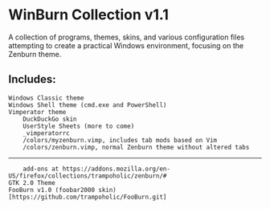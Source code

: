 WinBurn Collection v1.1
=================================
A collection of programs, themes, skins, and various configuration files attempting to create a practical Windows environment, focusing on the Zenburn theme.

Includes:
---------
	Windows Classic theme
	Windows Shell theme (cmd.exe and PowerShell)
	Vimperator theme
		DuckDuckGo skin
		UserStyle Sheets (more to come)
		_vimperatorrc
		/colors/myzenburn.vimp, includes tab mods based on Vim
		/colors/zenburn.vimp, normal Zenburn theme without altered tabs
- - - 
		add-ons at https://addons.mozilla.org/en-US/firefox/collections/trampoholic/zenburn/#
	GTK 2.0 Theme
	FooBurn v1.0 (foobar2000 skin) [https://github.com/trampoholic/FooBurn.git]
